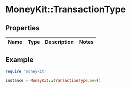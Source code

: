 # MoneyKit::TransactionType

## Properties

| Name | Type | Description | Notes |
| ---- | ---- | ----------- | ----- |

## Example

```ruby
require 'moneykit'

instance = MoneyKit::TransactionType.new()
```

